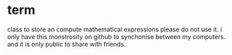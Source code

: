 # term
class to store an compute mathematical expressions
please do not use it. i only have this monstrosity on github to synchonise between my computers. and it is only public to share with friends.

